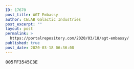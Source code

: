 ```yaml
---
ID: 17670
post_title: AGT Embassy
author: CELAB Galactic Industries
post_excerpt: ""
layout: post
permalink: >
  https://portalrepository.com/2020/03/18/agt-embassy/
published: true
post_date: 2020-03-18 06:36:08
---
```

<pre>005FF3545C3E</pre>